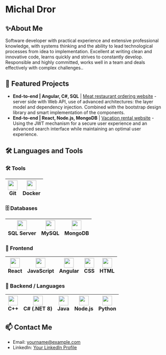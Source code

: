# Michal Dror
## ✨About Me

Software developer with practical experience and extensive professional knowledge, with systems thinking and the ability to lead technological processes from idea to implementation. Excellent at writing clean and innovative code, learns quickly and strives to constantly develop. Responsible and highly committed, works well in a team and deals effectively with complex challenges..

 ## 📁 Featured Projects

- **End-to-end | Angular, C#, SQL** | [Meat restaurant ordering website](https://github.com/YourUsername/YourRepository) - server side with Web API, use of advanced architectures: the layer model and dependency injection. Combined with the bootstrap design library and smart implementation of the components.
- **End-to-end | React, Node.js, MongoDB** | [Vacation rental website](https://github.com/YourUsername/YourRepository) - Using the JWT mechanism for a secure user experience and an advanced search interface while maintaining an optimal user experience.

 ## 🛠️ Languages and Tools

### 🛠️ Tools
| <img src="https://cdn.jsdelivr.net/gh/devicons/devicon/icons/git/git-original.svg" width="30"/> <br/> Git | <img src="https://cdn.jsdelivr.net/gh/devicons/devicon/icons/docker/docker-original.svg" width="30"/> <br/> Docker |
|---|---|

### 🗄️ Databases
| <img src="https://cdn.jsdelivr.net/gh/devicons/devicon/icons/microsoftsqlserver/microsoftsqlserver-plain.svg" width="30"/> <br/> SQL Server | <img src="https://cdn.jsdelivr.net/gh/devicons/devicon/icons/mysql/mysql-original.svg" width="30"/> <br/> MySQL | <img src="https://cdn.jsdelivr.net/gh/devicons/devicon/icons/mongodb/mongodb-original.svg" width="30"/> <br/> MongoDB |
|---|---|---|

### 🎨 Frontend
| <img src="https://cdn.jsdelivr.net/gh/devicons/devicon/icons/react/react-original.svg" width="30"/> <br/> React | <img src="https://cdn.jsdelivr.net/gh/devicons/devicon/icons/javascript/javascript-original.svg" width="30"/> <br/> JavaScript | <img src="https://cdn.jsdelivr.net/gh/devicons/devicon/icons/angularjs/angularjs-original.svg" width="30"/> <br/> Angular | <img src="https://cdn.jsdelivr.net/gh/devicons/devicon/icons/css3/css3-original.svg" width="30"/> <br/> CSS | <img src="https://cdn.jsdelivr.net/gh/devicons/devicon/icons/html5/html5-original.svg" width="30"/> <br/> HTML |
|---|---|---|---|---|

### 🔧 Backend / Languages
| <img src="https://cdn.jsdelivr.net/gh/devicons/devicon/icons/cplusplus/cplusplus-original.svg" width="30"/> <br/> C++ | <img src="https://cdn.jsdelivr.net/gh/devicons/devicon/icons/csharp/csharp-original.svg" width="30"/> <br/> C# (.NET 8) | <img src="https://cdn.jsdelivr.net/gh/devicons/devicon/icons/java/java-original.svg" width="30"/> <br/> Java | <img src="https://cdn.jsdelivr.net/gh/devicons/devicon/icons/nodejs/nodejs-original.svg" width="30"/> <br/> Node.js | <img src="https://cdn.jsdelivr.net/gh/devicons/devicon/icons/python/python-original.svg" width="30"/> <br/> Python |
|---|---|---|---|---|

## 📫 Contact Me

- Email: yourname@example.com
- LinkedIn: [Your LinkedIn Profile](https://www.linkedin.com)
